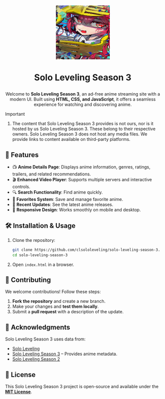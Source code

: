 <p align="center">
  <a href="https://github.com/clsololeveling/solo-leveling-season-3">
    <img 
      src="https://github.com/clsololeveling/solo-leveling-season-3/blob/main/images/bg2.jpg" 
      alt="Solo Leveling Season 3" 
      width="175" 
      height="175"
      decoding="async"
      fetchpriority="high"
    />
  </a>
</p>

# <p align="center">Solo Leveling Season 3</p>
         
<div align="center">

Welcome to **Solo Leveling Season 3**, an ad-free anime streaming site with a modern UI. Built using **HTML, CSS, and JavaScript**, it offers a seamless experience for watching and discovering anime.

</div>

> [!IMPORTANT]
>
> 1. The content that Solo Leveling Season 3 provides is not ours, nor is it hosted by us Solo Leveling Season 3. These belong to their respective owners. Solo Leveling Season 3 does not host any media files. We provide links to content available on third-party platforms.



## 🚀 Features

- 📺 **Anime Details Page**: Displays anime information, genres, ratings, trailers, and related recommendations.
- 🎬 **Enhanced Video Player**: Supports multiple servers and interactive controls.
- 🔍 **Search Functionality**: Find anime quickly.
- 📌 **Favorites System**: Save and manage favorite anime.
- 🔄 **Recent Updates**: See the latest anime releases.
- 📱 **Responsive Design**: Works smoothly on mobile and desktop.


## 🛠 Installation & Usage

1. Clone the repository:
   ```sh
   git clone https://github.com/clsololeveling/solo-leveling-season-3.git
   cd solo-leveling-season-3
   ```
2. Open `index.html` in a browser.

## 🎯 Contributing

We welcome contributions! Follow these steps:

1. **Fork the repository** and create a new branch.
2. Make your changes and **test them locally**.
3. Submit a **pull request** with a description of the update.

## 🙏 Acknowledgments

Solo Leveling Season 3 uses data from:

- [Solo Leveling](https://sololevelingseason3.org) 
- [Solo Leveling Season 3](https://sololevelingseason3.org/anime/solo-leveling-season-3/) – Provides anime metadata.
- [Solo Leveling Season 2](https://sololevelingseason3.org/anime/solo-leveling-season-2/)

## 📜 License

This Solo Leveling Season 3 project is open-source and available under the **[MIT License](https://github.com/clsololeveling/solo-leveling-season-3/blob/main/LICENSE)**.

